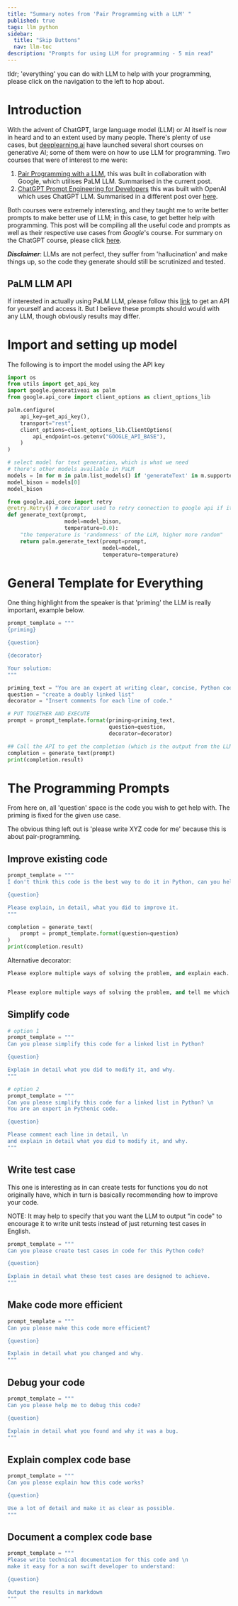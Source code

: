 ```yaml
---
title: "Summary notes from 'Pair Programming with a LLM' "
published: true
tags: llm python 
sidebar:
  title: "Skip Buttons"
  nav: llm-toc
description: "Prompts for using LLM for programming - 5 min read"
---
```


tldr; 'everything' you can do with LLM to help with your programming, please click on the navigation to the left to hop about.

# Introduction
With the advent of ChatGPT, large language model (LLM) or AI itself is now in heard and to an extent used by many people. There's plenty of use cases, but [deeplearning.ai](https://www.deeplearning.ai/short-courses/) have launched several short courses on generative AI; some of them were on how to use LLM for programming. Two courses that were of interest to me were:
1) [Pair Programming with a LLM](https://www.deeplearning.ai/short-courses/pair-programming-llm/), this was built in collaboration with Google, which utilises PaLM LLM. Summarised in the current post.
2)  [ChatGPT Prompt Engineering for Developers](https://www.deeplearning.ai/short-courses/chatgpt-prompt-engineering-for-developers/) this was built with OpenAI which uses ChatGPT LLM. Summarised in a different post over [here](/2023/09/29/llm-engineering-prompt/).

Both courses were extremely interesting, and they taught me to write better prompts to make better use of LLM; in this case, to get better help with programming. This post will be compiling all the useful code and prompts as well as their respective use cases from _Google_'s course. For summary on the ChatGPT course, please click [here](/2023/09/29/llm-engineering-prompt/).

**_Disclaimer_**: LLMs are not perfect, they suffer from 'hallucination' and make things up, so the code they generate should still be scrutinized and tested.

## PaLM LLM API
If interested in actually using PaLM LLM, please follow this [link](https://developers.generativeai.google/tutorials/setup) to get an API for yourself and access it. But I believe these prompts should would with any LLM, though obviously results may differ. 

<a class="anchor" id="import"></a>

# Import and setting up model
The following is to import the model using the API key
```python
import os
from utils import get_api_key
import google.generativeai as palm
from google.api_core import client_options as client_options_lib

palm.configure(
    api_key=get_api_key(),
    transport="rest",
    client_options=client_options_lib.ClientOptions(
        api_endpoint=os.getenv("GOOGLE_API_BASE"),
    )
)

# select model for text generation, which is what we need 
# there's other models available in PaLM
models = [m for m in palm.list_models() if 'generateText' in m.supported_generation_methods]
model_bison = models[0]
model_bison

from google.api_core import retry
@retry.Retry() # decorator used to retry connection to google api if it fails
def generate_text(prompt, 
                  model=model_bison, 
                  temperature=0.0):
    "the temperature is 'randomness' of the LLM, higher more random"
    return palm.generate_text(prompt=prompt,
                              model=model,
                              temperature=temperature)
```

<a class="anchor" id="template"></a>

# General Template for Everything
One thing highlight from the speaker is that 'priming' the LLM is really important, example below.

```python
prompt_template = """
{priming}

{question}

{decorator}

Your solution:
"""

priming_text = "You are an expert at writing clear, concise, Python code."
question = "create a doubly linked list"
decorator = "Insert comments for each line of code."

# PUT TOGETHER AND EXECUTE
prompt = prompt_template.format(priming=priming_text,
                                question=question,
                                decorator=decorator)

## Call the API to get the completion (which is the output from the LLM)
completion = generate_text(prompt)
print(completion.result)
```

# The Programming Prompts 
From here on, all 'question' space is the code you wish to get help with. The priming is fixed for the given use case.

The obvious thing left out is 'please write XYZ code for me' because this is about pair-programming.

<a class="anchor" id="improve"></a>

## Improve existing code
```python
prompt_template = """
I don't think this code is the best way to do it in Python, can you help me?

{question}

Please explain, in detail, what you did to improve it.
"""

completion = generate_text(
    prompt = prompt_template.format(question=question)
)
print(completion.result)
```

Alternative decorator:

```python
Please explore multiple ways of solving the problem, and explain each.


Please explore multiple ways of solving the problem, and tell me which is the most Pythonic
```
<a class="anchor" id="simplify"></a>

## Simplify code 

```python
# option 1
prompt_template = """
Can you please simplify this code for a linked list in Python?

{question}

Explain in detail what you did to modify it, and why.
"""

# option 2
prompt_template = """
Can you please simplify this code for a linked list in Python? \n
You are an expert in Pythonic code.

{question}

Please comment each line in detail, \n
and explain in detail what you did to modify it, and why.
"""
```

<a class="anchor" id="test"></a>

## Write test case
This one is interesting as in can create tests for functions you do not originally have, which in turn is basically recommending how to improve your code.

NOTE: It may help to specify that you want the LLM to output "in code" to encourage it to write unit tests instead of just returning test cases in English.

```python
prompt_template = """
Can you please create test cases in code for this Python code?

{question}

Explain in detail what these test cases are designed to achieve.
"""
```

<a class="anchor" id="efficient"></a>

## Make code more efficient
```python
prompt_template = """
Can you please make this code more efficient?

{question}

Explain in detail what you changed and why.
"""
```

<a class="anchor" id="debug"></a>

## Debug your code
```python
prompt_template = """
Can you please help me to debug this code?

{question}

Explain in detail what you found and why it was a bug.
"""
```

<a class="anchor" id="explain"></a>

## Explain complex code base
```python
prompt_template = """
Can you please explain how this code works?

{question}

Use a lot of detail and make it as clear as possible.
"""
```

<a class="anchor" id="document"></a>

## Document a complex code base
```python
prompt_template = """
Please write technical documentation for this code and \n
make it easy for a non swift developer to understand:

{question}

Output the results in markdown
"""
```